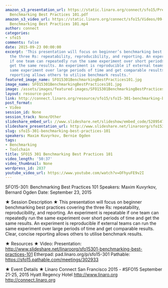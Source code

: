 ```yaml
---
amazon_s3_presentation_url: https://static.linaro.org/connect/sfo15/Presentations/09-23-Wednesday/SFO15-301-
  Benchmarking Best Practices 101.pdf
amazon_s3_video_url: https://static.linaro.org/connect/sfo15/Videos/09-23-Wednesday/SFO15-301
  Benchmarking Best Practices 101.mp4
author: connect
categories:
- sfo15
comments: false
date: 2015-09-23 00:00:00
excerpt: 'This presentation will focus on beginner’s benchmarking best practices covering
  the three Rs: repeatability, reproducibility, and reporting. An experiment is repeatable
  if one team can repeatedly run the same experiment over short periods of time and
  get the same results. An experiment is reproducible if external teams can run the
  same experiment over large periods of time and get comparable results. Clear, concise
  reporting allows others to utilise benchmark results.'
featured_image_name: SFO15301BenchmarkingBestPractices101.jpg
image_name: SFO15301BenchmarkingBestPractices101.jpg
image: /assets/images/featured-images/SFO15301BenchmarkingBestPractices101.jpg
layout: resource-post
link: http://connect.linaro.org/resource/sfo15/sfo15-301-benchmarking-best-practices-101/
post_format:
- Video
session_id: None
session_track: None/Other
slideshare_embed_url: //www.slideshare.net/slideshow/embed_code/52895470
slideshare_presentation_url: http://www.slideshare.net/linaroorg/sfo15301-benchmarking-best-practices-101
slug: sfo15-301-benchmarking-best-practices-101
speakers: Maxim Kuvyrkov, Bernie Ogden
tags:
- Benchmarking
- Toolchain
title: SFO15 301 Benchmarking Best Practices 101
video_length: '50:37'
video_thumbnail: None
wordpress_id: 2837
youtube_video_url: https://www.youtube.com/watch?v=OFhyuFE9v2I
---
```


SFO15-301: Benchmarking Best Practices 101
Speakers:  Maxim Kuvyrkov, Bernard Ogden
Date: September 23, 2015

★ Session Description ★
This presentation will focus on beginner benchmarking best practices covering the three Rs: repeatability, reproducibility, and reporting. An experiment is repeatable if one team can repeatedly run the same experiment over short periods of time and get the same results. An experiment is reproducible if external teams can run the same experiment over large periods of time and get comparable results. Clear, concise reporting allows others to utilise benchmark results.

★ Resources ★
Video:
Presentation:  http://www.slideshare.net/linaroorg/sfo15301-benchmarking-best-practices-101
Etherpad: pad.linaro.org/p/sfo15-301
Pathable: https://sfo15.pathable.com/meetings/302933

★ Event Details ★
Linaro Connect San Francisco 2015 - #SFO15
September 21-25, 2015
Hyatt Regency Hotel
http://www.linaro.org
http://connect.linaro.org